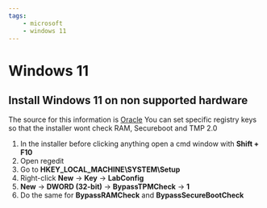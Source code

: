 ```yaml
---
tags:
    - microsoft
    - windows 11
---
```


# Windows 11
## Install Windows 11 on non supported hardware
The source for this information is [Oracle](https://blogs.oracle.com/virtualization/post/install-microsoft-windows-11-on-virtualbox)
You can set specific registry keys so that the installer wont check RAM, Secureboot and TMP 2.0

1. In the installer before clicking anything open a cmd window with **Shift + F10**
2. Open regedit
3. Go to **HKEY_LOCAL_MACHINE\SYSTEM\Setup**
4. Right-click **New** -> **Key** -> **LabConfig**
5. **New** -> **DWORD (32-bit)** -> **BypassTPMCheck** -> **1**
6. Do the same for **BypassRAMCheck** and **BypassSecureBootCheck**
